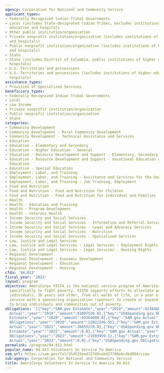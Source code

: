 ```yaml
---
agency: Corporation for National and Community Service
applicant_types:
- Federally Recognized lndian Tribal Governments
- Local (includes State-designated lndian Tribes, excludes institutions of higher
  education and hospitals
- Other public institution/organization
- Private nonprofit institution/organization (includes institutions of higher education
  and hospitals)
- Public nonprofit institution/organization (includes institutions of higher education
  and hospitals)
- State
- State (includes District of Columbia, public institutions of higher education and
  hospitals)
- U.S. Territories and possessions
- U.S. Territories and possessions (includes institutions of higher education and
  hospitals)
assistance_types:
- Provision of Specialized Services
beneficiary_types:
- Federally Recognized Indian Tribal Governments
- Local
- Low Income
- Private nonprofit institution/organization
- Public nonprofit institution/organization
- State
categories:
- Community Development
- Community Development - Rural Community Development
- Community Development - Technical Assistance and Services
- Education
- Education - Elementary and Secondary
- Education - Higher Education - General
- Education - Resource Development and Support - Elementary, Secondary Education
- Education - Resource Development and Support - Vocational Education and Handicapped
  Education
- Education - Special Education
- Employment, Labor, and Training
- Employment, Labor, and Training - Assistance and Services for the Unemployed
- Employment, Labor, and Training - Job Training, Employment
- Food and Nutrition
- Food and Nutrition - Food and Nutrition for Children
- Food and Nutrition - Food and Nutrition for Individual and Families
- Health
- Health - Education and Training
- Health - Program Development
- Health - Veterans Health
- Income Security and Social Services
- Income Security and Social Services - Information and Referral Services
- Income Security and Social Services - Legal and Advocacy Services
- Income Security and Social Services - Nutrition
- Income Security and Social Services - Specialized Services
- Law, Justice and Legal Services
- Law, Justice and Legal Services - Legal Services - Employment Rights
- Law, Justice and Legal Services - Legal Services - Housing Rights
- Regional Development
- Regional Development - Economic Development
- Regional Development - Education
- Regional Development - Housing
cfda: '94.013'
fiscal_year: '2022'
layout: program
objective: AmeriCorps VISTA is the national service program of AmeriCorps designed
  specifically to fight poverty. VISTA supports efforts to alleviate poverty by engaging
  individuals, 18 years and older, from all walks of life, in a year of full-time
  service with a sponsoring organization (sponsor) to create or expand programs designed
  to bring individuals and communities out of poverty.
obligations: '[{"key":"SAM.gov Estimate","year":"2019","amount":92364000.0},{"key":"SAM.gov
  Actual","year":"2019","amount":91097526.0},{"key":"USASpending.gov Obligations","year":"2019","amount":26405937.55},{"key":"SAM.gov
  Estimate","year":"2020","amount":93364000.0},{"key":"SAM.gov Actual","year":"2020","amount":25589742.0},{"key":"USASpending.gov
  Obligations","year":"2020","amount":22822246.55},{"key":"SAM.gov Estimate","year":"2021","amount":26655270.0},{"key":"SAM.gov
  Actual","year":"2021","amount":26655270.0},{"key":"USASpending.gov Obligations","year":"2021","amount":20433977.74},{"key":"SAM.gov
  Estimate","year":"2022","amount":0.0},{"key":"SAM.gov Actual","year":"2022","amount":22376854.0},{"key":"USASpending.gov
  Obligations","year":"2022","amount":21693959.1},{"key":"SAM.gov Estimate","year":"2023","amount":44239706.0},{"key":"SAM.gov
  Actual","year":"2023","amount":0.0},{"key":"USASpending.gov Obligations","year":"2023","amount":9844335.72}]'
permalink: /program/94.013.html
popular_name: 94.013 Volunteers In Service To America
sam_url: https://sam.gov/fal/354525ea472749cebd27788e6cdbd884/view
sub-agency: Corporation for National and Community Service
title: AmeriCorps Volunteers In Service to America 94.013
---
```

